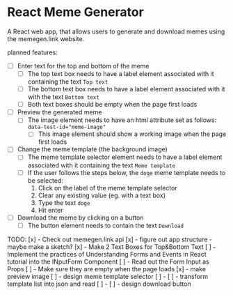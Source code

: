 # React Meme Generator

A React web app, that allows users to generate and download memes using the memegen.link website.

planned features:

- [ ] Enter text for the top and bottom of the meme
  - [ ] The top text box needs to have a label element associated with it containing the text `Top text`
  - [ ] The bottom text box needs to have a label element associated with it with the text `Bottom text`
  - [ ] Both text boxes should be empty when the page first loads
- [ ] Preview the generated meme
  - [ ] The image element needs to have an html attribute set as follows: `data-test-id="meme-image"`
    - [ ] This image element should show a working image when the page first loads
- [ ] Change the meme template (the background image)
  - [ ] The meme template selector element needs to have a label element associated with it containing the text `Meme template`
  - [ ] If the user follows the steps below, the `doge` meme template needs to be selected:
    1. Click on the label of the meme template selector
    2. Clear any existing value (eg. with a text box)
    3. Type the text `doge`
    4. Hit enter
- [ ] Download the meme by clicking on a button
  - [ ] The button element needs to contain the text `Download`

TODO:
[x] - Check out memegen.link api
[x] - figure out app structure - maybe make a sketch?
[x] - Make 2 Text Boxes for Top&Bottom Text
[ ] - Implement the practices of Understanding Forms and Events in React tutorial into the INputForm Component
[ ] - Read out the Form Input as Props
[ ] - Make sure they are empty when the page loads
[x] - make preview image
[ ] - design meme template selector
[ ] -
[ ] - transform template list into json and read
[ ] -
[ ] - design download button
